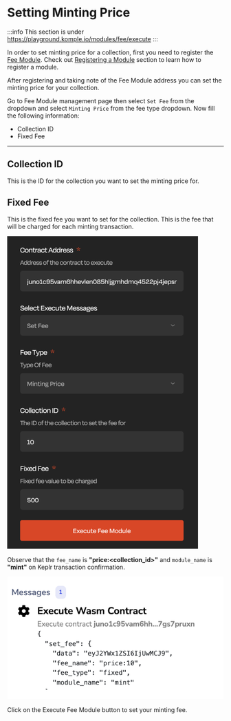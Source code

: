 # Setting Minting Price

:::info
This section is under https://playground.komple.io/modules/fee/execute
:::

In order to set minting price for a collection, first you need to register the [Fee Module](/docs/komple-framework/modules/01-Fee-Module.md). Check out [Registering a Module](/docs/komple-playground/projects/02-register-module.md) section to learn how to register a module.

After registering and taking note of the Fee Module address you can set the minting price for your collection.

Go to Fee Module management page then select `Set Fee` from the dropdown and select `Minting Price` from the fee type dropdown. Now fill the following information:

- Collection ID
- Fixed Fee

---

## Collection ID

This is the ID for the collection you want to set the minting price for.

## Fixed Fee

This is the fixed fee you want to set for the collection. This is the fee that will be charged for each minting transaction.

![Set Minting Price](/playground-guides/collections/set-minting-price.png)

Observe that the `fee_name` is **"price:<collection_id>"** and `module_name` is **"mint"** on Keplr transaction confirmation.

![Set Minting Price Keplr](/playground-guides/collections/set-minting-price-keplr.png)

Click on the Execute Fee Module button to set your minting fee.
